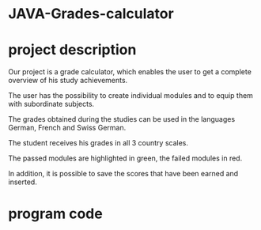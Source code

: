# JAVA-Grades-calculator


# project description

Our project is a grade calculator, which enables the user to get a complete overview of his study achievements.

The user has the possibility to create individual modules and to equip them with subordinate subjects.

The grades obtained during the studies can be used in the languages German, French and Swiss German. 

The student receives his grades in all 3 country scales.

The passed modules are highlighted in green, the failed modules in red. 

In addition, it is possible to save the scores that have been earned and inserted.


# program code
